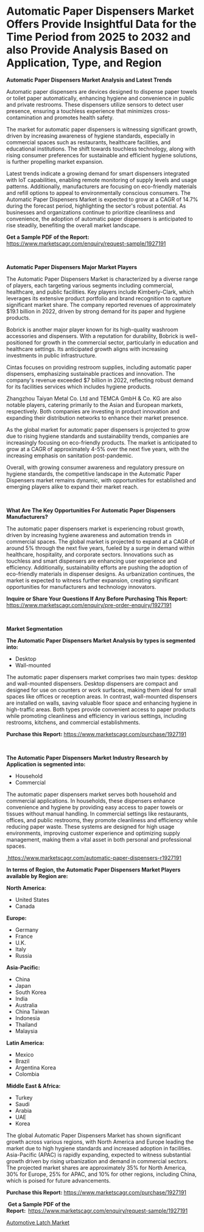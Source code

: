 <p><h1>Automatic Paper Dispensers Market Offers Provide Insightful Data for the Time Period from 2025 to 2032 and also Provide Analysis Based on Application, Type, and Region</h1></p><p><strong>Automatic Paper Dispensers Market Analysis and Latest Trends</strong></p>
<p><p>Automatic paper dispensers are devices designed to dispense paper towels or toilet paper automatically, enhancing hygiene and convenience in public and private restrooms. These dispensers utilize sensors to detect user presence, ensuring a touchless experience that minimizes cross-contamination and promotes health safety.</p><p>The market for automatic paper dispensers is witnessing significant growth, driven by increasing awareness of hygiene standards, especially in commercial spaces such as restaurants, healthcare facilities, and educational institutions. The shift towards touchless technology, along with rising consumer preferences for sustainable and efficient hygiene solutions, is further propelling market expansion.</p><p>Latest trends indicate a growing demand for smart dispensers integrated with IoT capabilities, enabling remote monitoring of supply levels and usage patterns. Additionally, manufacturers are focusing on eco-friendly materials and refill options to appeal to environmentally conscious consumers. The Automatic Paper Dispensers Market is expected to grow at a CAGR of 14.7% during the forecast period, highlighting the sector's robust potential. As businesses and organizations continue to prioritize cleanliness and convenience, the adoption of automatic paper dispensers is anticipated to rise steadily, benefiting the overall market landscape.</p></p>
<p><strong>Get a Sample PDF of the Report:&nbsp;</strong> <a href="https://www.marketscagr.com/enquiry/request-sample/1927191?utm_campaign=2014&utm_medium=2&utm_source=Github&utm_content=ia&utm_term=15012025&utm_id=automatic-paper-dispensers">https://www.marketscagr.com/enquiry/request-sample/1927191</a></p>
<p>&nbsp;</p>
<p><strong>Automatic Paper Dispensers Major Market Players</strong></p>
<p><p>The Automatic Paper Dispensers Market is characterized by a diverse range of players, each targeting various segments including commercial, healthcare, and public facilities. Key players include Kimberly-Clark, which leverages its extensive product portfolio and brand recognition to capture significant market share. The company reported revenues of approximately $19.1 billion in 2022, driven by strong demand for its paper and hygiene products. </p><p>Bobrick is another major player known for its high-quality washroom accessories and dispensers. With a reputation for durability, Bobrick is well-positioned for growth in the commercial sector, particularly in education and healthcare settings. Its anticipated growth aligns with increasing investments in public infrastructure.</p><p>Cintas focuses on providing restroom supplies, including automatic paper dispensers, emphasizing sustainable practices and innovation. The company's revenue exceeded $7 billion in 2022, reflecting robust demand for its facilities services which includes hygiene products.</p><p>Zhangzhou Taiyan Metal Co. Ltd and TEMCA GmbH & Co. KG are also notable players, catering primarily to the Asian and European markets, respectively. Both companies are investing in product innovation and expanding their distribution networks to enhance their market presence.</p><p>As the global market for automatic paper dispensers is projected to grow due to rising hygiene standards and sustainability trends, companies are increasingly focusing on eco-friendly products. The market is anticipated to grow at a CAGR of approximately 4-5% over the next five years, with the increasing emphasis on sanitation post-pandemic.</p><p>Overall, with growing consumer awareness and regulatory pressure on hygiene standards, the competitive landscape in the Automatic Paper Dispensers market remains dynamic, with opportunities for established and emerging players alike to expand their market reach.</p></p>
<p>&nbsp;</p>
<p><strong>What Are The Key Opportunities For Automatic Paper Dispensers Manufacturers?</strong></p>
<p><p>The automatic paper dispensers market is experiencing robust growth, driven by increasing hygiene awareness and automation trends in commercial spaces. The global market is projected to expand at a CAGR of around 5% through the next five years, fueled by a surge in demand within healthcare, hospitality, and corporate sectors. Innovations such as touchless and smart dispensers are enhancing user experience and efficiency. Additionally, sustainability efforts are pushing the adoption of eco-friendly materials in dispenser designs. As urbanization continues, the market is expected to witness further expansion, creating significant opportunities for manufacturers and technology innovators.</p></p>
<p><strong>Inquire or Share Your Questions If Any Before Purchasing This Report:</strong> <a href="https://www.marketscagr.com/enquiry/pre-order-enquiry/1927191?utm_campaign=2014&utm_medium=2&utm_source=Github&utm_content=ia&utm_term=15012025&utm_id=automatic-paper-dispensers">https://www.marketscagr.com/enquiry/pre-order-enquiry/1927191</a></p>
<p>&nbsp;</p>
<p><strong>Market Segmentation</strong></p>
<p><strong>The Automatic Paper Dispensers Market Analysis by types is segmented into:</strong></p>
<p><ul><li>Desktop</li><li>Wall-mounted</li></ul></p>
<p><p>The automatic paper dispensers market comprises two main types: desktop and wall-mounted dispensers. Desktop dispensers are compact and designed for use on counters or work surfaces, making them ideal for small spaces like offices or reception areas. In contrast, wall-mounted dispensers are installed on walls, saving valuable floor space and enhancing hygiene in high-traffic areas. Both types provide convenient access to paper products while promoting cleanliness and efficiency in various settings, including restrooms, kitchens, and commercial establishments.</p></p>
<p><strong>Purchase this Report:&nbsp;</strong><a href="https://www.marketscagr.com/purchase/1927191?utm_campaign=2014&utm_medium=2&utm_source=Github&utm_content=ia&utm_term=15012025&utm_id=automatic-paper-dispensers">https://www.marketscagr.com/purchase/1927191</a></p>
<p>&nbsp;</p>
<p><strong>The Automatic Paper Dispensers Market Industry Research by Application is segmented into:</strong></p>
<p><ul><li>Household</li><li>Commercial</li></ul></p>
<p><p>The automatic paper dispensers market serves both household and commercial applications. In households, these dispensers enhance convenience and hygiene by providing easy access to paper towels or tissues without manual handling. In commercial settings like restaurants, offices, and public restrooms, they promote cleanliness and efficiency while reducing paper waste. These systems are designed for high usage environments, improving customer experience and optimizing supply management, making them a vital asset in both personal and professional spaces.</p></p>
<p><a href="https://www.marketscagr.com/automatic-paper-dispensers-r1927191?utm_campaign=2014&utm_medium=2&utm_source=Github&utm_content=ia&utm_term=15012025&utm_id=automatic-paper-dispensers">&nbsp;https://www.marketscagr.com/automatic-paper-dispensers-r1927191</a></p>
<p><strong>In terms of Region, the Automatic Paper Dispensers Market Players available by Region are:</strong></p>
<p>
    <p> <strong> North America: </strong>
        <ul>
            <li>United States</li>
            <li>Canada</li>
        </ul>
        </p> 
    <p> <strong> Europe: </strong>
        <ul>
            <li>Germany</li>
            <li>France</li>
            <li>U.K.</li>
            <li>Italy</li>
            <li>Russia</li>
        </ul>
        </p> 
    <p> <strong> Asia-Pacific: </strong>
        <ul>
            <li>China</li>
            <li>Japan</li>
            <li>South Korea</li>
            <li>India</li>
            <li>Australia</li>
            <li>China Taiwan</li>
            <li>Indonesia</li>
            <li>Thailand</li>
            <li>Malaysia</li>
        </ul>
        </p> 
    <p> <strong> Latin America: </strong>
        <ul>
            <li>Mexico</li>
            <li>Brazil</li>
            <li>Argentina Korea</li>
            <li>Colombia</li>
        </ul>
        </p> 
    <p> <strong> Middle East & Africa: </strong>
        <ul>
            <li>Turkey</li>
            <li>Saudi</li>
            <li>Arabia</li>
            <li>UAE</li>
            <li>Korea</li>
        </ul>
    </p>
    </p>
<p><p>The global Automatic Paper Dispensers Market has shown significant growth across various regions, with North America and Europe leading the market due to high hygiene standards and increased adoption in facilities. Asia-Pacific (APAC) is rapidly expanding, expected to witness substantial growth driven by rising urbanization and demand in commercial sectors. The projected market shares are approximately 35% for North America, 30% for Europe, 25% for APAC, and 10% for other regions, including China, which is poised for future advancements.</p></p>
<p><strong>Purchase this Report: </strong><a href="https://www.marketscagr.com/purchase/1927191?utm_campaign=2014&utm_medium=2&utm_source=Github&utm_content=ia&utm_term=15012025&utm_id=automatic-paper-dispensers">https://www.marketscagr.com/purchase/1927191</a></p>
<p>&nbsp;<strong>Get a Sample PDF of the Report:&nbsp;&nbsp;</strong><a href="https://www.marketscagr.com/enquiry/request-sample/1927191?utm_campaign=2014&utm_medium=2&utm_source=Github&utm_content=ia&utm_term=15012025&utm_id=automatic-paper-dispensers">https://www.marketscagr.com/enquiry/request-sample/1927191</a></p>
<p><strong></strong></p>
<p><p><a href="https://github.com/YashRP12/Market-Research-Report-List-6/blob/main/automotive-latch-market.md?utm_campaign=2014&utm_medium=2&utm_source=Github&utm_content=ia&utm_term=15012025&utm_id=automatic-paper-dispensers">Automotive Latch Market</a></p></p>